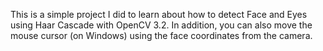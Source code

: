This is a simple project I did to learn about how to detect Face and Eyes using Haar Cascade with OpenCV 3.2. 
In addition, you can also move the mouse cursor (on Windows) using the face coordinates from the camera.
